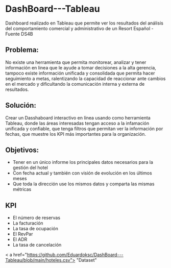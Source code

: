 # DashBoard---Tableau
Dashboard realizado en Tableau que permite ver los resultados del análisis del comportamiento comercial y administrativo de un Resort Español - Fuente DS4B

## Problema:
No existe una herramienta que permita monitorear, analizar y tener información en linea que le ayude  a tomar decisiones a la alta gerencia, tampoco existe información unificada y consolidada que permita hacer seguimiento a metas, ralentizando la capacidad de reaccionar ante cambios en el mercado y dificultando  la comunicación interna y externa de resultados.
 
## Solución:
Crear un Dasshaboard interactivo en línea usando como herramienta Tableau, donde las áreas interesadas tengan acceso a la infamación unificada y confiable, que tenga filtros que permitan ver la información por fechas, que muestre los KPI más importantes para la organización. 

## Objetivos:

- 	Tener en un único informe los principales datos necesarios para la gestión del hotel 
- 	Con fecha actual y también con visión de evolución en los últimos meses
- 	Que toda la dirección use los mismos datos y comparta las mismas métricas

## KPI 

-  El número de reservas 
- 	La facturación
- 	La tasa de ocupación 
- 	El RevPar
- 	El ADR
- 	La tasa de cancelación

  < a href="https://github.com/Eduardoksc/DashBoard---Tableau/blob/main/hoteles.csv"> "Dataset" </a>

  








